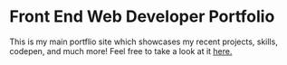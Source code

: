 # Front End Web Developer Portfolio 
This is my main portflio site which showcases my recent projects, skills, codepen, and much more! 
Feel free to take a look at it [here.](http://jaskiran.me/)
